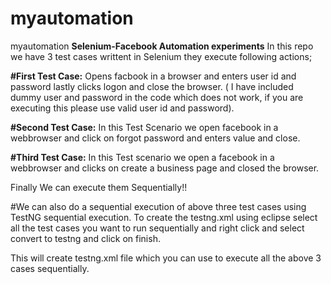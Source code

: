# myautomation
myautomation
**Selenium-Facebook Automation experiments**
In this repo we have 3 test cases writtent in Selenium they execute following actions;

**#First Test Case:** Opens facbook in a browser and enters user id and password lastly clicks logon and close the browser. ( I have included dummy user and password in the code which does not work, if you are executing this please use valid user id and password).

**#Second Test Case:** In this Test Scenario we open facebook in a webbrowser and click on forgot password and enters value and close.

**#Third Test Case:** In this Test scenario we open a facebook in a webbrowser and clicks on create a business page and closed the browser.

Finally We can execute them Sequentially!!

#We can also do a sequential execution of above three test cases using TestNG sequential execution. To create the testng.xml using eclipse select all the test cases you want to run sequentially and right click and select convert to testng and click on finish. 

This will create testng.xml file which you can use to execute all the above 3 cases sequentially.
